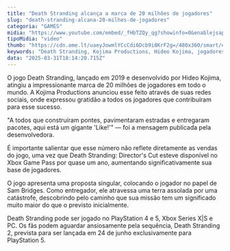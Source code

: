 ```yaml
---
title: "Death Stranding alcança a marca de 20 milhões de jogadores"
slug: "death-stranding-alcana-20-milhes-de-jogadores"
categoria: "GAMES"
midia: "https://www.youtube.com/embed/_fHbTZQy_qg?showinfo=0&enablejsapi=1"
tipoMidia: "video"
thumb: "https://cdn.ome.lt/uaeyJowmlYCcCdi6Dcb9i8KrF2g=/480x360/smart/extras/conteudos/imagem_2025-03-31_142322130.png"
keywords: "Death Stranding, Kojima Productions, Hideo Kojima, jogadores, gaming"
data: "2025-03-31T18:14:20.715Z"
---
```


O jogo Death Stranding, lançado em 2019 e desenvolvido por Hideo Kojima, atingiu a impressionante marca de 20 milhões de jogadores em todo o mundo. A Kojima Productions anunciou esse feito através de suas redes sociais, onde expressou gratidão a todos os jogadores que contribuíram para esse sucesso. 

"A todos que construíram pontes, pavimentaram estradas e entregaram pacotes, aqui está um gigante 'Like!'" — foi a mensagem publicada pela desenvolvedora. 

É importante salientar que esse número não reflete diretamente as vendas do jogo, uma vez que Death Stranding: Director's Cut esteve disponível no Xbox Game Pass por quase um ano, aumentando significativamente sua base de jogadores. 

O jogo apresenta uma proposta singular, colocando o jogador no papel de Sam Bridges. Como entregador, ele atravessa uma terra assolada por uma catástrofe, descobrindo pelo caminho que sua missão tem um significado muito maior do que o previsto inicialmente. 

Death Stranding pode ser jogado no PlayStation 4 e 5, Xbox Series X|S e PC. Os fãs podem aguardar ansiosamente pela sequência, Death Stranding 2, prevista para ser lançada em 24 de junho exclusivamente para PlayStation 5.